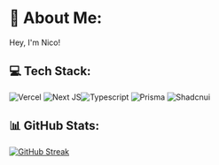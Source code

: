 # 💫 About Me:
Hey, I'm Nico!

## 💻 Tech Stack:

![Vercel](https://img.shields.io/badge/vercel-%23000000.svg?style=for-the-badge&logo=vercel&logoColor=white) ![Next JS](https://img.shields.io/badge/Next-black?style=for-the-badge&logo=next.js&logoColor=white)![Typescript](https://img.shields.io/badge/typescript-%23007ACC.svg?style=for-the-badge&logo=typescript&logoColor=white) ![Prisma](https://img.shields.io/badge/Prisma-3982CE?style=for-the-badge&logo=Prisma&logoColor=white)  ![Shadcnui](https://img.shields.io/badge/Shadcn%2Fui-000?style=for-the-badge&logo=shadcnui)

## 📊 GitHub Stats:
[![GitHub Streak](https://streak-stats.demolab.com?user=Niggo2k&theme=radical&hide_border=true)](https://git.io/streak-stats)
